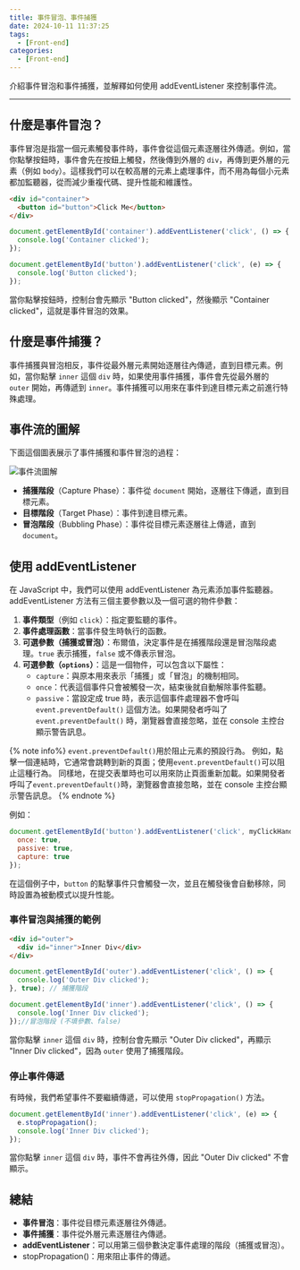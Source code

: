 ```yaml
---
title: 事件冒泡、事件捕獲
date: 2024-10-11 11:37:25
tags:
  - [Front-end]
categories:
  - [Front-end]
---
```


介紹事件冒泡和事件捕獲，並解釋如何使用 addEventListener 來控制事件流。

<!-- more -->

------

## 什麼是事件冒泡？

事件冒泡是指當一個元素觸發事件時，事件會從這個元素逐層往外傳遞。例如，當你點擊按鈕時，事件會先在按鈕上觸發，然後傳到外層的 `div`，再傳到更外層的元素（例如 `body`）。這樣我們可以在較高層的元素上處理事件，而不用為每個小元素都加監聽器，從而減少重複代碼、提升性能和維護性。

```html
<div id="container">
  <button id="button">Click Me</button>
</div>
```

```js
document.getElementById('container').addEventListener('click', () => {
  console.log('Container clicked');
});

document.getElementById('button').addEventListener('click', (e) => {
  console.log('Button clicked');
});
```

當你點擊按鈕時，控制台會先顯示 "Button clicked"，然後顯示 "Container clicked"，這就是事件冒泡的效果。

## 什麼是事件捕獲？

事件捕獲與冒泡相反，事件從最外層元素開始逐層往內傳遞，直到目標元素。例如，當你點擊 `inner` 這個 `div` 時，如果使用事件捕獲，事件會先從最外層的 `outer` 開始，再傳遞到 `inner`。事件捕獲可以用來在事件到達目標元素之前進行特殊處理。

## 事件流的圖解

下面這個圖表展示了事件捕獲和事件冒泡的過程：

![事件流圖解](https://www.w3.org/TR/2007/WD-DOM-Level-3-Events-20071221/images/eventflow.png)

- **捕獲階段**（Capture Phase）：事件從 `document` 開始，逐層往下傳遞，直到目標元素。
- **目標階段**（Target Phase）：事件到達目標元素。
- **冒泡階段**（Bubbling Phase）：事件從目標元素逐層往上傳遞，直到 `document`。

## 使用 addEventListener

在 JavaScript 中，我們可以使用 addEventListener 為元素添加事件監聽器。addEventListener 方法有三個主要參數以及一個可選的物件參數：

1. **事件類型**（例如 `click`）：指定要監聽的事件。
2. **事件處理函數**：當事件發生時執行的函數。
3. **可選參數（捕獲或冒泡）**：布爾值，決定事件是在捕獲階段還是冒泡階段處理。`true` 表示捕獲，`false` 或不傳表示冒泡。
4. **可選參數（`options`）**：這是一個物件，可以包含以下屬性：
   - `capture`：與原本用來表示「捕獲」或「冒泡」的機制相同。
   - `once`：代表這個事件只會被觸發一次，結束後就自動解除事件監聽。
   - `passive`：當設定成 true 時，表示這個事件處理器不會呼叫 `event.preventDefault()` 這個方法。如果開發者呼叫了 `event.preventDefault()` 時，瀏覽器會直接忽略，並在 console 主控台顯示警告訊息。

{% note info%}
`event.preventDefault()`用於阻止元素的預設行為。
例如，點擊一個連結時，它通常會跳轉到新的頁面；使用`event.preventDefault()`可以阻止這種行為。
同樣地，在提交表單時也可以用來防止頁面重新加載。如果開發者呼叫了`event.preventDefault()`時，瀏覽器會直接忽略，並在 console 主控台顯示警告訊息。
{% endnote %}

例如：

```js
document.getElementById('button').addEventListener('click', myClickHandler, {
  once: true,
  passive: true,
  capture: true
});
```

在這個例子中，`button` 的點擊事件只會觸發一次，並且在觸發後會自動移除，同時設置為被動模式以提升性能。

### 事件冒泡與捕獲的範例

```html
<div id="outer">
  <div id="inner">Inner Div</div>
</div>
```

```js
document.getElementById('outer').addEventListener('click', () => {
  console.log('Outer Div clicked');
}, true); // 捕獲階段

document.getElementById('inner').addEventListener('click', () => {
  console.log('Inner Div clicked');
});//冒泡階段 (不填參數、false)
```

當你點擊 `inner` 這個 `div` 時，控制台會先顯示 "Outer Div clicked"，再顯示 "Inner Div clicked"，因為 `outer` 使用了捕獲階段。

### 停止事件傳遞

有時候，我們希望事件不要繼續傳遞，可以使用 `stopPropagation()` 方法。

```js
document.getElementById('inner').addEventListener('click', (e) => {
  e.stopPropagation();
  console.log('Inner Div clicked');
});
```

當你點擊 `inner` 這個 `div` 時，事件不會再往外傳，因此 "Outer Div clicked" 不會顯示。

## 總結

- **事件冒泡**：事件從目標元素逐層往外傳遞。
- **事件捕獲**：事件從外層元素逐層往內傳遞。
- **addEventListener**：可以用第三個參數決定事件處理的階段（捕獲或冒泡）。
- stopPropagation()：用來阻止事件的傳遞。
